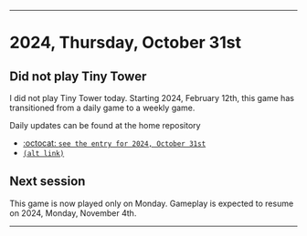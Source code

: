 
***

# 2024, Thursday, October 31st

## Did not play Tiny Tower

<!-- TODO: For each weekly entry, make sure the date is correct. The day of the week should be modified in 4 places !-->

I did not play Tiny Tower today. Starting 2024, February 12th, this game has transitioned from a daily game to a weekly game.

Daily updates can be found at the home repository

- [:octocat: `see the entry for 2024, October 31st`](https://github.com/seanpm2001/SeansLifeArchive_Images_TinyTower/tree/master/tiny%20tower/2024/10_October/31/) 
- [`(alt link)`](/tiny%20tower/2024/10_October/31/)

## Next session

This game is now played only on Monday. Gameplay is expected to resume on 2024, Monday, November 4th.

***
